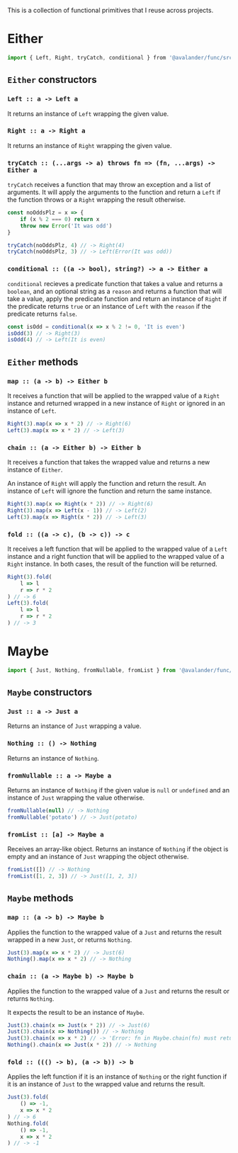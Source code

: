 This is a collection of functional primitives that I reuse across projects.

# Either

```javascript
import { Left, Right, tryCatch, conditional } from '@avalander/func/src/either'
```

## `Either` constructors

### `Left :: a -> Left a`

It returns an instance of `Left` wrapping the given value.

### `Right :: a -> Right a`

It returns an instance of `Right` wrapping the given value.

### `tryCatch :: (...args -> a) throws fn => (fn, ...args) -> Either a`

`tryCatch` receives a function that may throw an exception and a list of arguments. It will apply the arguments to the function and return a `Left` if the function throws or a `Right` wrapping the result otherwise.

```javascript
const noOddsPlz = x => {
    if (x % 2 === 0) return x
    throw new Error('It was odd')
}

tryCatch(noOddsPlz, 4) // -> Right(4)
tryCatch(noOddsPlz, 3) // -> Left(Error(It was odd))
```

### `conditional :: ((a -> bool), string?) -> a -> Either a`

`conditional` recieves a predicate function that takes a value and returns a `boolean`, and an optional string as a `reason` and returns a function that will take a value, apply the predicate function and return an instance of `Right` if the predicate returns `true` or an instance of `Left` with the `reason` if the predicate returns `false`.

```javascript
const isOdd = conditional(x => x % 2 != 0, 'It is even')
isOdd(3) // -> Right(3)
isOdd(4) // -> Left(It is even)
```

## `Either` methods

### `map :: (a -> b) -> Either b`

It receives a function that will be applied to the wrapped value of a `Right` instance and returned wrapped in a new instance of `Right` or ignored in an instance of `Left`.

```javascript
Right(3).map(x => x * 2) // -> Right(6)
Left(3).map(x => x * 2) // -> Left(3)
```

### `chain :: (a -> Either b) -> Either b`

It receives a function that takes the wrapped value and returns a new instance of `Either`.

An instance of `Right` will apply the function and return the result. An instance of `Left` will ignore the function and return the same instance.

```javascript
Right(3).map(x => Right(x * 2)) // -> Right(6)
Right(3).map(x => Left(x - 1)) // -> Left(2)
Left(3).map(x => Right(x * 2)) // -> Left(3)
```

### `fold :: ((a -> c), (b -> c)) -> c`

It receives a left function that will be applied to the wrapped value of a `Left` instance and a right function that will be applied to the wrapped value of a `Right` instance. In both cases, the result of the function will be returned.

```javascript
Right(3).fold(
    l => l
    r => r * 2
) // -> 6
Left(3).fold(
    l => l
    r => r * 2
) // -> 3
```

# Maybe

```javascript
import { Just, Nothing, fromNullable, fromList } from '@avalander/func/src/maybe'
```

## `Maybe` constructors

### `Just :: a -> Just a`

Returns an instance of `Just` wrapping a value.

### `Nothing :: () -> Nothing`

Returns an instance of `Nothing`.

### `fromNullable :: a -> Maybe a`

Returns an instance of `Nothing` if the given value is `null` or `undefined` and an instance of `Just` wrapping the value otherwise.

```javascript
fromNullable(null) // -> Nothing
fromNullable('potato') // -> Just(potato)
```

### `fromList :: [a] -> Maybe a`

Receives an array-like object. Returns an instance of `Nothing` if the object is empty and an instance of `Just` wrapping the object otherwise.

```javascript
fromList([]) // -> Nothing
fromList([1, 2, 3]) // -> Just([1, 2, 3])
```

## `Maybe` methods

### `map :: (a -> b) -> Maybe b`

Applies the function to the wrapped value of a `Just` and returns the result wrapped in a new `Just`, or returns `Nothing`.

```javascript
Just(3).map(x => x * 2) // -> Just(6)
Nothing().map(x => x * 2) // -> Nothing
```

### `chain :: (a -> Maybe b) -> Maybe b`

Applies the function to the wrapped value of a `Just` and returns the result or returns `Nothing`.

It expects the result to be an instance of `Maybe`.

```javascript
Just(3).chain(x => Just(x * 2)) // -> Just(6)
Just(3).chain(x => Nothing()) // -> Nothing
Just(3).chain(x => x * 2) // -> 'Error: fn in Maybe.chain(fn) must return an instance of either Just or Nothing.'
Nothing().chain(x => Just(x * 2)) // -> Nothing
```

### `fold :: ((() -> b), (a -> b)) -> b`

Applies the left function if it is an instance of `Nothing` or the right function if it is an instance of `Just` to the wrapped value and returns the result.

```javascript
Just(3).fold(
	() => -1,
	x => x * 2
) // -> 6
Nothing.fold(
	() => -1,
	x => x * 2
) // -> -1
```